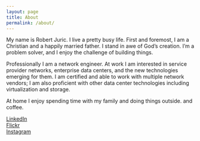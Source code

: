 ```yaml
---
layout: page
title: About
permalink: /about/
---
```


My name is Robert Juric. I live a pretty busy life. First and foremost, I am a Christian and a happily married father. I stand in awe of God’s creation. I’m a problem solver, and I enjoy the challenge of building things.

Professionally I am a network engineer. At work I am interested in service provider networks, enterprise data centers, and the new technologies emerging for them. I am certified and able to work with multiple network vendors; I am also proficient with other data center technologies including virtualization and storage.

At home I enjoy spending time with my family and doing things outside. and coffee.

[LinkedIn](http://www.linkedin.com/in/robert-juric)  
[Flickr](https://www.flickr.com/photos/robertjuric/)  
[Instagram](https://www.instagram.com/robertjuric/)  
